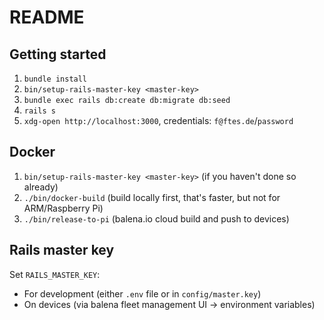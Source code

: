 # README

## Getting started
1. `bundle install`
2. `bin/setup-rails-master-key <master-key>`
3. `bundle exec rails db:create db:migrate db:seed`
4. `rails s`
5. `xdg-open http://localhost:3000`, credentials: `f@ftes.de`/`password`

## Docker
1. `bin/setup-rails-master-key <master-key>` (if you haven't done so already)
2. `./bin/docker-build` (build locally first, that's faster, but not for ARM/Raspberry Pi)
3. `./bin/release-to-pi` (balena.io cloud build and push to devices)

## Rails master key
Set `RAILS_MASTER_KEY`:
- For development (either `.env` file or in `config/master.key`)
- On devices (via balena fleet management UI -> environment variables)

